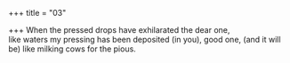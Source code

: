 +++
title = "03"

+++
When the pressed drops have exhilarated the dear one,  
like waters my pressing has been deposited (in you), good one, (and it  will be) like milking cows for the pious.  